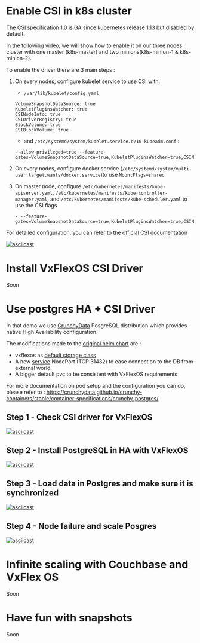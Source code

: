 # Enable CSI in k8s cluster

The [CSI specification 1.0 is GA](https://kubernetes.io/blog/2019/01/15/container-storage-interface-ga/) since kubernetes release 1.13 but disabled by default.

In the following video, we will show how to enable it on our three nodes cluster with one master (k8s-master) and two minions(k8s-minion-1 & k8s-minion-2).

To enable the driver there are 3 main steps :
1. On every nodes, configure kubelet service to use CSI with: 
   * `/var/lib/kubelet/config.yaml`
    ```
    VolumeSnapshotDataSource: true
    KubeletPluginsWatcher: true
    CSINodeInfo: true
    CSIDriverRegistry: true
    BlockVolume: true
    CSIBlockVolume: true
    ```
   *  and `/etc/systemd/system/kubelet.service.d/10-kubeadm.conf` :
    ```
    --allow-privileged=true --feature-gates=VolumeSnapshotDataSource=true,KubeletPluginsWatcher=true,CSINodeInfo=true,CSIDriverRegistry=true,BlockVolume=true,CSIBlockVolume=true
    ```

2. On every nodes, configure docker service \(`/etc/systemd/system/multi-user.target.wants/docker.service`\)to use `MountFlags=shared`
3. On master node, configure `/etc/kubernetes/manifests/kube-apiserver.yaml`, `/etc/kubernetes/manifests/kube-controller-manager.yaml`, and `/etc/kubernetes/manifests/kube-scheduler.yaml` to use the CSI flags
   ```
   - --feature-gates=VolumeSnapshotDataSource=true,KubeletPluginsWatcher=true,CSINodeInfo=true,CSIDriverRegistry=true,BlockVolume=true,CSIBlockVolume=true
   ```

For detailed configuration, you can refer to the [official CSI documentation](https://kubernetes.io/docs/concepts/storage/volumes/#csi)

[![asciicast](https://asciinema.org/a/238625.svg)](https://asciinema.org/a/238625?speed=2)

# Install VxFlexOS CSI Driver
Soon

# Use postgres HA + CSI Driver
In that demo we use [CrunchyData](https://crunchydata.github.io/crunchy-containers/stable/) PosgreSQL distribution which provides native High Availability configuration.

The modifications made to the [original helm chart](https://github.com/CrunchyData/crunchy-containers/examples/helm/statefulstate) are :
* vxflexos as [default storage class](../crunchy-postgres/statefulset/values.yaml#L27)
* A new [service](../crunchy-postgres/statefulstate/service.yaml) NodePort (TCP 31432) to ease connection to the DB from external world
* A bigger default pvc to be consistent with VxFlexOS requirements

For more documentation on pod setup and the configuration you can do, please refer to : https://crunchydata.github.io/crunchy-containers/stable/container-specifications/crunchy-postgres/

## Step 1 - Check CSI driver for VxFlexOS
[![asciicast](https://asciinema.org/a/241285.svg)](https://asciinema.org/a/241285)

## Step 2 - Install PostgreSQL in HA with VxFlexOS
[![asciicast](https://asciinema.org/a/241282.svg)](https://asciinema.org/a/241282)

## Step 3 - Load data in Postgres and make sure it is synchronized
[![asciicast](https://asciinema.org/a/241293.svg)](https://asciinema.org/a/241293)

## Step 4 - Node failure and scale Posgres
[![asciicast](https://asciinema.org/a/241295.svg)](https://asciinema.org/a/241295)

# Infinite scaling with Couchbase and VxFlex OS
Soon


# Have fun with snapshots
Soon